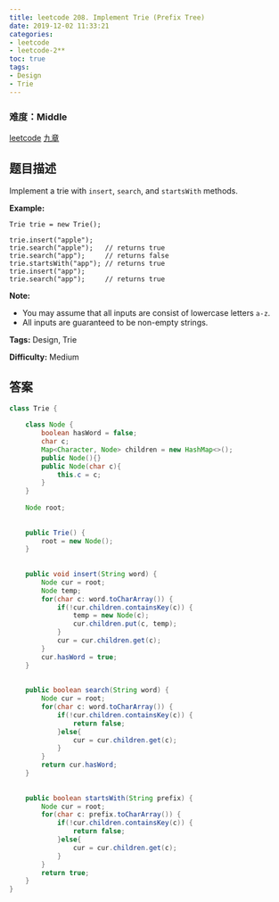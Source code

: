 ```yaml
---
title: leetcode 208. Implement Trie (Prefix Tree)
date: 2019-12-02 11:33:21
categories:
- leetcode
- leetcode-2**
toc: true
tags:
- Design
- Trie
---
```

### 难度：Middle

<a href="https://leetcode.com/problems/implement-trie-prefix-tree/">leetcode</a>
<a href="https://www.jiuzhang.com/solution/implement-trie-prefix-tree/">九章</a>
## 题目描述
Implement a trie with `insert`, `search`, and `startsWith` methods.

**Example:**
        
    Trie trie = new Trie();
    
    trie.insert("apple");
    trie.search("apple");   // returns true
    trie.search("app");     // returns false
    trie.startsWith("app"); // returns true
    trie.insert("app");   
    trie.search("app");     // returns true
    

**Note:**

  * You may assume that all inputs are consist of lowercase letters `a-z`.
  * All inputs are guaranteed to be non-empty strings.


**Tags:** Design, Trie

**Difficulty:** Medium
## 答案
<!--more-->
```java
class Trie {
    
    class Node {
        boolean hasWord = false;
        char c;
        Map<Character, Node> children = new HashMap<>();
        public Node(){}
        public Node(char c){
            this.c = c;
        }
    }
    
    Node root;
    
    
    public Trie() {
        root = new Node();
    }
    
    
    public void insert(String word) {
        Node cur = root;
        Node temp;
        for(char c: word.toCharArray()) {
            if(!cur.children.containsKey(c)) {
                temp = new Node(c);
                cur.children.put(c, temp);
            }
            cur = cur.children.get(c);
        }
        cur.hasWord = true;
    }
    
    
    public boolean search(String word) {
        Node cur = root;
        for(char c: word.toCharArray()) {
            if(!cur.children.containsKey(c)) {
                return false;
            }else{
                cur = cur.children.get(c);
            }
        }
        return cur.hasWord;
    }
    
    
    public boolean startsWith(String prefix) {
        Node cur = root;
        for(char c: prefix.toCharArray()) {
            if(!cur.children.containsKey(c)) {
                return false;
            }else{
                cur = cur.children.get(c);
            }
        }
        return true;
    }
}


```
